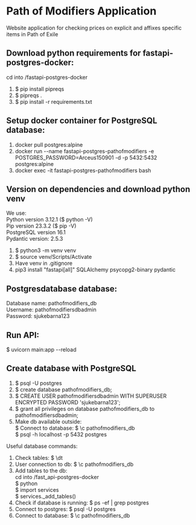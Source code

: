 # Path of Modifiers Application  
Website application for checking prices on explicit and affixes specific items in Path of Exile  


## Download python requirements for fastapi-postgres-docker:
cd into /fastapi-postgres-docker
1. $ pip install pipreqs
2. $ pipreqs .
3. $ pip install -r requirements.txt


## Setup docker container for PostgreSQL database:
1. docker pull postgres:alpine  
2. docker run --name fastapi-postgres-pathofmodifiers -e POSTGRES_PASSWORD=Arceus150901 -d -p 5432:5432 postgres:alpine  
2. docker exec -it fastapi-postgres-pathofmodifiers bash  


## Version on dependencies and download python venv
We use:  
Python version 3.12.1 ($ python -V)  
Pip version 23.3.2 ($ pip -V)  
PostgreSQL version 16.1  
Pydantic version: 2.5.3   

1. $ python3 -m venv venv  
2. $ source venv/Scripts/Activate  
3. Have venv in .gitignore  
4. pip3 install "fastapi[all]" SQLAlchemy psycopg2-binary pydantic  

## Postgresdatabase database:
Database name: pathofmodifiers_db  
Username: pathofmodifiersdbadmin  
Password: sjukebarna123  

## Run API:
$ uvicorn main:app --reload

## Create database with PostgreSQL  
1. $ psql -U postgres  
2. $ create database pathofmodifiers_db;  
3. $ CREATE USER pathofmodifiersdbadmin WITH SUPERUSER ENCRYPTED PASSWORD 'sjukebarna123';  
4. $ grant all privileges on database pathofmodifiers_db to pathofmodifiersdbadmin;  
5. Make db available outside:   
$ Connect to database: $ \c pathofmodifiers_db  
$ psql -h localhost -p 5432 postgres  


Useful database commands:
1. Check tables: $ \dt  
2. User connection to db: $ \c pathofmodifiers_db  
3. Add tables to the db:   
cd into /fast_api-postgres-docker  
$ python  
$ import services  
$ services._add_tables()  
4. Check if database is running: $ ps -ef | grep postgres  
5. Connect to postgres: $ psql -U postgres  
6. Connect to database: $ \c pathofmodifiers_db  

